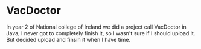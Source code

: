 # VacDoctor
In year 2 of National college of Ireland we did a project call VacDoctor in Java, I never got to completely finish it, so I wasn't sure if I should upload it. But decided upload and finsih it when I have time.
